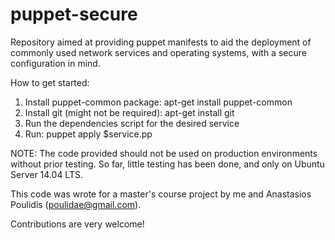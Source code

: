 puppet-secure
=============

Repository aimed at providing puppet manifests to aid the deployment of commonly used network services and operating systems, with a secure configuration in mind. 


How to get started:

1. Install puppet-common package: apt-get install puppet-common
2. Install git (might not be required): apt-get install git
3. Run the dependencies script for the desired service
4. Run: puppet apply $service.pp


NOTE: The code provided should not be used on production environments without prior testing. So far, little testing has been done, and only on Ubuntu Server 14.04 LTS.

This code was wrote for a master's course project by me and Anastasios Poulidis (poulidae@gmail.com).

Contributions are very welcome!
